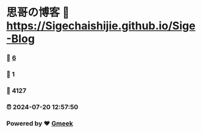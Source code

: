 # 思哥の博客 :link: https://Sigechaishijie.github.io/Sige-Blog 
### :page_facing_up: [6](https://Sigechaishijie.github.io/Sige-Blog/tag.html) 
### :speech_balloon: 1 
### :hibiscus: 4127 
### :alarm_clock: 2024-07-20 12:57:50 
### Powered by :heart: [Gmeek](https://github.com/Meekdai/Gmeek)
